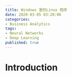 ```yaml
---
title: Windows 里的Linux 程序
date: 2020-03-05 03:20:06
categories:
- Business Analytics
tags:
- Neural Networks
- Deep Learning
published: true
---
```


# Introduction


